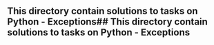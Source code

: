 ## This directory contain solutions to tasks on Python - Exceptions## This directory contain solutions to tasks on Python - Exceptions
